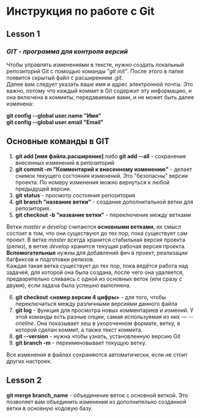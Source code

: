 # Инструкция по работе с Git
## Lesson 1
### *GIT - программа для контроля версий*
Чтобы управлять изменениями в тексте, нужно создать локальный репозиторий Git c помощью команды *"git init"*. После этого в папке появится скрытый файл с расширением *.git*.   
Далее вам следует указать ваше имя и адрес электронной почты. Это важно, потому что каждый коммит в Git содержит эту информацию, и она включена в коммиты, передаваемые вами, и не может быть далее изменена:

__git config --global user.name "Имя"__  
__git config --global user.email "Email"__
## Основные команды в GIT
1. __git add [имя файла.расширение]__ либо __git add --all__ - сохранение внесенных изменений в репозиторий
2. __git commit -m "Комментарий к внесенному изменению"__ - делает снимок текущего состояния изменений. Это "безопасны" версии проекта. По номеру изменения можно вернуться к любой предыдущей версии.  
3. __git status__ - просмотр состояния репозитория
4. __git branch "название ветки"__ - создание дополнитальной ветки для репозитория. 
5. __git checkout -b "название ветки"__ - переключение между ветками

Ветки *master и develop* считаются __основными ветками__, их смысл состоит в том, что они существуют до тех пор, пока существует сам проект. В ветке *master* всегда хранится стабильная версия проекта (релиз), в ветке *develop* хранится текущая рабочая версия проекта.   
__Вспомогательные__ нужны для добавлений фич в проект, реализации багфиксов и подготовки релизов.   
Каждая такая ветка существует до тех пор, пока ведётся работа над задачей, для которой она была создана, после чего она удаляется, предварительно сливаясь с одной из основных веток (или сразу с двумя), если задача была успешно выполнена.  

6. __git checkout <номер версии 4 цифры>__ - для того, чтобы переключаться между различными версиями данного файла
7. __git log__ - функция для просмотра новых комментариев и измений. У этой команды есть разные опции, самая используемая из них — *--oneline*. Она показывает хеш в укороченном формате, ветку, в которой сделан коммит, а также текст коммита.
8.  __git --version__ - нужна чтобы узнать, установленную версию Git
9. __git branch -m__ - переименовывает текущую ветку. 

Все изменения в файлах сохраняются автоматически, если не стоит других настроек. 

## Lesson 2
__git merge branch_name__ - объединение веток с основной веткой. Это позволяет вам объединить изменения из дополнительно созданной ветки в основную кодовую базу.